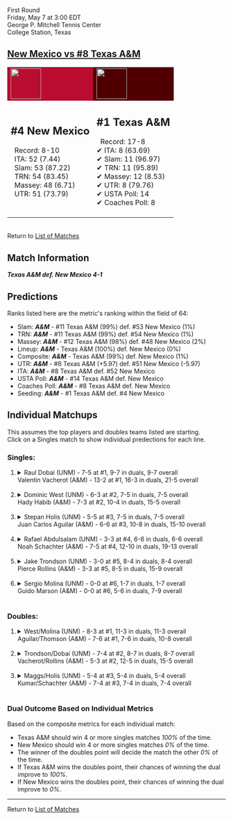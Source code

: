 First Round  
Friday, May 7 at 3:00 EDT  
George P. Mitchell Tennis Center  
College Station, Texas  
## [New Mexico vs #8 Texas A&M](https://www.ncaa.com/game/5833377)  

<table><tr style="background-color: #d9d9d9 !important"><td style="background-color: #BA0C2F !important"><img src="https://www.ncaa.com/sites/default/files/images/logos/schools/n/new-mexico.70.png" width="70" height="70" /></td><td style="background-color: #500000 !important"><img src="https://www.ncaa.com/sites/default/files/images/logos/schools/t/texas-am.70.png" width="70" height="70" /></td></tr><tr>
<td>  

<h2>#4 New Mexico</h2>  
&nbsp; Record: 8-10<br>  
&nbsp; ITA: 52 (7.44)<br>  
&nbsp; Slam: 53 (87.22)<br>  
&nbsp; TRN: 54 (83.45)<br>  
&nbsp; Massey: 48 (6.71)<br>  
&nbsp; UTR: 51 (73.79)<br>  
<br>  

</td>
<td>  

<h2>#1 Texas A&M</h2>  
&nbsp; Record: 17-8<br>  
&#10004; ITA: 8 (63.69)<br>  
&#10004; Slam: 11 (96.97)<br>  
&#10004; TRN: 11 (95.89)<br>  
&#10004; Massey: 12 (8.53)<br>  
&#10004; UTR: 8 (79.76)<br>  
&#10004; USTA Poll: 14<br>  
&#10004; Coaches Poll: 8<br>  
<br>  

</td>
</tr></table>  


<br>Return to [List of Matches](../index.md)  

## Match Information  
***Texas A&M def. New Mexico 4-1***  

## Predictions  

Ranks listed here are the metric's ranking within the field of 64:  
- Slam: ***A&M*** - #11 Texas A&M (99%) def. #53 New Mexico (1%)  
- TRN: ***A&M*** - #11 Texas A&M (99%) def. #54 New Mexico (1%)  
- Massey: ***A&M*** - #12 Texas A&M (98%) def. #48 New Mexico (2%)  
- Lineup: ***A&M*** - Texas A&M (100%) def. New Mexico (0%)  
- Composite: ***A&M*** - Texas A&M (99%) def. New Mexico (1%)  
- UTR: ***A&M*** - #8 Texas A&M (+5.97) def. #51 New Mexico (-5.97)  
- ITA: ***A&M*** - #8 Texas A&M def. #52 New Mexico  
- USTA Poll: ***A&M*** - #14 Texas A&M def. New Mexico  
- Coaches Poll: ***A&M*** - #8 Texas A&M def. New Mexico  
- Seeding: ***A&M*** - #1 Texas A&M def. #4 New Mexico  

## Individual Matchups  
This assumes the top players and doubles teams listed are starting.  
Click on a Singles match to show individual predections for each line.  

### Singles:  

<ol>
<li><details>
<summary markdown="span">Raul Dobai (UNM) - 7-5 at #1, 9-7 in duals, 9-7 overall<br>Valentin Vacherot (A&M) - 13-2 at #1, 16-3 in duals, 21-5 overall</summary>
<h4>Predictions</h4><ul>
<li>Slam: <b><i>A&M</i></b> - Vacherot (91%) def. Dobai (9%)</li>  
<li>TRN: <b><i>A&M</i></b> - Vacherot (95%) def. Dobai (5%)</li>  
<li>Massey: <b><i>A&M</i></b> - Vacherot (91%) def. Dobai (9%)</li>  
<li>UTR: <b><i>A&M</i></b> - Vacherot (92%) def. Dobai (8%)</li>  
<li>Composite: <b><i>A&M</i></b> - Vacherot (93%) def. Dobai (7%)</li>  
<li>ITA: <b><i>A&M</i></b> - Vacherot (51.31) def. Dobai (2.42)</li>  
</ul>
</details>&nbsp;</li>
<li><details>
<summary markdown="span">Dominic West (UNM) - 6-3 at #2, 7-5 in duals, 7-5 overall<br>Hady Habib (A&M) - 7-3 at #2, 10-4 in duals, 15-5 overall</summary>
<h4>Predictions</h4><ul>
<li>Slam: <b><i>A&M</i></b> - Habib (95%) def. West (5%)</li>  
<li>TRN: <b><i>A&M</i></b> - Habib (98%) def. West (2%)</li>  
<li>Massey: <b><i>A&M</i></b> - Habib (94%) def. West (6%)</li>  
<li>UTR: <b><i>A&M</i></b> - Habib (93%) def. West (7%)</li>  
<li>Composite: <b><i>A&M</i></b> - Habib (95%) def. West (5%)</li>  
<li>ITA: <b><i>A&M</i></b> - Habib (54.57) def. West (2.18)</li>  
</ul>
</details>&nbsp;</li>
<li><details>
<summary markdown="span">Stepan Holis (UNM) - 5-5 at #3, 7-5 in duals, 7-5 overall<br>Juan Carlos Aguilar (A&M) - 6-6 at #3, 10-8 in duals, 15-10 overall</summary>
<h4>Predictions</h4><ul>
<li>Slam: <b><i>A&M</i></b> - Aguilar (93%) def. Holis (7%)</li>  
<li>TRN: <b><i>A&M</i></b> - Aguilar (96%) def. Holis (4%)</li>  
<li>Massey: <b><i>A&M</i></b> - Aguilar (86%) def. Holis (14%)</li>  
<li>UTR: <b><i>A&M</i></b> - Aguilar (93%) def. Holis (7%)</li>  
<li>Composite: <b><i>A&M</i></b> - Aguilar (92%) def. Holis (8%)</li>  
<li>ITA: <b><i>A&M</i></b> - Aguilar (23.98) def. Holis (2.18)</li>  
</ul>
</details>&nbsp;</li>
<li><details>
<summary markdown="span">Rafael Abdulsalam (UNM) - 3-3 at #4, 6-6 in duals, 6-6 overall<br>Noah Schachter (A&M) - 7-5 at #4, 12-10 in duals, 19-13 overall</summary>
<h4>Predictions</h4><ul>
<li>Slam: <b><i>A&M</i></b> - Schachter (94%) def. Abdulsalam (6%)</li>  
<li>TRN: <b><i>A&M</i></b> - Schachter (96%) def. Abdulsalam (4%)</li>  
<li>Massey: <b><i>A&M</i></b> - Schachter (83%) def. Abdulsalam (17%)</li>  
<li>UTR: <b><i>A&M</i></b> - Schachter (92%) def. Abdulsalam (8%)</li>  
<li>Composite: <b><i>A&M</i></b> - Schachter (92%) def. Abdulsalam (8%)</li>  
<li>ITA: <b><i>A&M</i></b> - Schachter (6.58) def. Abdulsalam (1.72)</li>  
</ul>
</details>&nbsp;</li>
<li><details>
<summary markdown="span">Jake Trondson (UNM) - 3-0 at #5, 8-4 in duals, 8-4 overall<br>Pierce Rollins (A&M) - 3-3 at #5, 8-5 in duals, 15-9 overall</summary>
<h4>Predictions</h4><ul>
<li>Slam: <b><i>A&M</i></b> - Rollins (96%) def. Trondson (4%)</li>  
<li>TRN: <b><i>A&M</i></b> - Rollins (98%) def. Trondson (2%)</li>  
<li>Massey: <b><i>A&M</i></b> - Rollins (87%) def. Trondson (13%)</li>  
<li>UTR: <b><i>A&M</i></b> - Rollins (95%) def. Trondson (5%)</li>  
<li>Composite: <b><i>A&M</i></b> - Rollins (94%) def. Trondson (6%)</li>  
<li>ITA: <b><i>A&M</i></b> - Rollins (5.08) def. Trondson (2.42)</li>  
</ul>
</details>&nbsp;</li>
<li><details>
<summary markdown="span">Sergio Molina (UNM) - 0-0 at #6, 1-7 in duals, 1-7 overall<br>Guido Marson (A&M) - 0-0 at #6, 5-6 in duals, 7-9 overall</summary>
<h4>Predictions</h4><ul>
<li>Slam: <b><i>A&M</i></b> - Marson (93%) def. Molina (7%)</li>  
<li>TRN: <b><i>A&M</i></b> - Marson (98%) def. Molina (2%)</li>  
<li>Massey: <b><i>A&M</i></b> - Marson (89%) def. Molina (11%)</li>  
<li>UTR: <b><i>A&M</i></b> - Marson (91%) def. Molina (9%)</li>  
<li>Composite: <b><i>A&M</i></b> - Marson (93%) def. Molina (7%)</li>  
<li>ITA: <b><i>A&M</i></b> - Marson (1.86) def. Molina (0.00)</li>  
</ul>
</details>&nbsp;</li>
</ol>

### Doubles:  

<ol>
<li><details>
<summary markdown="span">West/Molina (UNM) - 8-3 at #1, 11-3 in duals, 11-3 overall<br>Aguilar/Thomson (A&M) - 7-6 at #1, 7-6 in duals, 10-8 overall</summary>
<br>Sorry, we don't have any metrics for this match
</details>&nbsp;</li>
<li><details>
<summary markdown="span">Trondson/Dobai (UNM) - 7-4 at #2, 8-7 in duals, 8-7 overall<br>Vacherot/Rollins (A&M) - 5-3 at #2, 12-5 in duals, 15-5 overall</summary>
<br>Sorry, we don't have any metrics for this match
</details>&nbsp;</li>
<li><details>
<summary markdown="span">Maggs/Holis (UNM) - 5-4 at #3, 5-4 in duals, 5-4 overall<br>Kumar/Schachter (A&M) - 7-4 at #3, 7-4 in duals, 7-4 overall</summary>
<br>Sorry, we don't have any metrics for this match
</details>&nbsp;</li>
</ol>

### Dual Outcome Based on Individual Metrics  
  
Based on the composite metrics for each individual match:  
- Texas A&M should win 4 or more singles matches _100%_ of the time.  
- New Mexico should win 4 or more singles matches _0%_ of the time.  
- The winner of the doubles point will decide the match the other _0%_ of the time.  
- If Texas A&M wins the doubles point, their chances of winning the dual improve to _100%_.  
- If New Mexico wins the doubles point, their chances of winning the dual improve to _0%_.  
  
------

Return to [List of Matches](../index.md)  
